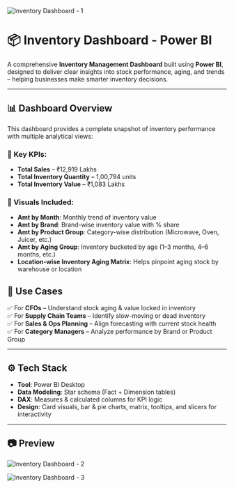 ![Inventory Dashboard - 1](https://github.com/user-attachments/assets/d3aed3e5-8283-43fa-8557-7d2871a23f2b)


# 📦 Inventory Dashboard - Power BI

A comprehensive **Inventory Management Dashboard** built using **Power BI**, designed to deliver clear insights into stock performance, aging, and trends – helping businesses make smarter inventory decisions.

---

## 📊 Dashboard Overview

This dashboard provides a complete snapshot of inventory performance with multiple analytical views:

### 🔹 Key KPIs:
- **Total Sales** – ₹12,919 Lakhs
- **Total Inventory Quantity** – 1,00,794 units
- **Total Inventory Value** – ₹1,083 Lakhs

### 🔹 Visuals Included:
- **Amt by Month**: Monthly trend of inventory value
- **Amt by Brand**: Brand-wise inventory value with % share
- **Amt by Product Group**: Category-wise distribution (Microwave, Oven, Juicer, etc.)
- **Amt by Aging Group**: Inventory bucketed by age (1–3 months, 4–6 months, etc.)
- **Location-wise Inventory Aging Matrix**: Helps pinpoint aging stock by warehouse or location

## 📌 Use Cases

✅ For **CFOs** – Understand stock aging & value locked in inventory  
✅ For **Supply Chain Teams** – Identify slow-moving or dead inventory  
✅ For **Sales & Ops Planning** – Align forecasting with current stock health  
✅ For **Category Managers** – Analyze performance by Brand or Product Group  

---

## ⚙️ Tech Stack

- **Tool**: Power BI Desktop  
- **Data Modeling**: Star schema (Fact + Dimension tables)  
- **DAX**: Measures & calculated columns for KPI logic  
- **Design**: Card visuals, bar & pie charts, matrix, tooltips, and slicers for interactivity  

---
## 📷 Preview

![Inventory Dashboard - 2](https://github.com/user-attachments/assets/db788ff5-da53-4c72-91e0-3a42c02e5fa5)

![Inventory Dashboard - 3](https://github.com/user-attachments/assets/befa962a-3203-454e-a12f-97b3182370f4)
